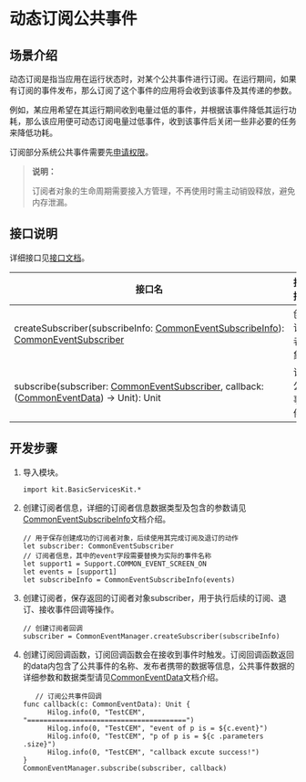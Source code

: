 # 动态订阅公共事件

## 场景介绍

动态订阅是指当应用在运行状态时，对某个公共事件进行订阅。在运行期间，如果有订阅的事件发布，那么订阅了这个事件的应用将会收到该事件及其传递的参数。

例如，某应用希望在其运行期间收到电量过低的事件，并根据该事件降低其运行功耗，那么该应用便可动态订阅电量过低事件，收到该事件后关闭一些非必要的任务来降低功耗。

订阅部分系统公共事件需要先[申请权限](../../security/AccessToken/cj-determine-application-mode.md)。

> **说明：**
>
> 订阅者对象的生命周期需要接入方管理，不再使用时需主动销毁释放，避免内存泄漏。

## 接口说明

详细接口见[接口文档](../../../../reference/source_zh_cn/BasicServicesKit/cj-apis-common_event_manager.md)。

| 接口名 | 接口描述 |
| -------- | -------- |
| createSubscriber(subscribeInfo:&nbsp;[CommonEventSubscribeInfo](../../../../reference/source_zh_cn/BasicServicesKit/cj-apis-common_event_manager.md#class-commoneventsubscribeinfo)): [CommonEventSubscriber](../../../../reference/source_zh_cn/BasicServicesKit/cj-apis-common_event_manager.md#class-commoneventsubscriber)| 创建订阅者对象。 |
| subscribe(subscriber:&nbsp;[CommonEventSubscriber](../../../../reference/source_zh_cn/BasicServicesKit/cj-apis-common_event_manager.md#class-commoneventsubscriber),&nbsp;callback: ([CommonEventData](../../../../reference/source_zh_cn/BasicServicesKit/cj-apis-common_event_manager.md#struct-commoneventdata)) -> Unit): Unit | 订阅公共事件。 |

## 开发步骤

1. 导入模块。

   <!-- compile -->

   ```cangjie
   import kit.BasicServicesKit.*
   ```

2. 创建订阅者信息，详细的订阅者信息数据类型及包含的参数请见[CommonEventSubscribeInfo](../../../../reference/source_zh_cn/BasicServicesKit/cj-apis-common_event_manager.md#class-commoneventsubscribeinfo)文档介绍。

   <!-- compile -->

   ```cangjie
   // 用于保存创建成功的订阅者对象，后续使用其完成订阅及退订的动作
   let subscriber: CommonEventSubscriber
   // 订阅者信息，其中的event字段需要替换为实际的事件名称
   let support1 = Support.COMMON_EVENT_SCREEN_ON
   let events = [support1]
   let subscribeInfo = CommonEventSubscribeInfo(events)
   ```

3. 创建订阅者，保存返回的订阅者对象subscriber，用于执行后续的订阅、退订、接收事件回调等操作。

   <!-- compile -->

   ```cangjie
   // 创建订阅者回调
   subscriber = CommonEventManager.createSubscriber(subscribeInfo)
   ```

4. 创建订阅回调函数，订阅回调函数会在接收到事件时触发。订阅回调函数返回的data内包含了公共事件的名称、发布者携带的数据等信息，公共事件数据的详细参数和数据类型请见[CommonEventData](../../../../reference/source_zh_cn/BasicServicesKit/cj-apis-common_event_manager.md#struct-commoneventdata)文档介绍。

   <!-- compile -->

   ```cangjie
      // 订阅公共事件回调
   func callback(c: CommonEventData): Unit {
         Hilog.info(0, "TestCEM", "=======================================")
         Hilog.info(0, "TestCEM", "event of p is = ${c.event}")
         Hilog.info(0, "TestCEM", "p of p is = ${c .parameters .size}")
         Hilog.info(0, "TestCEM", "callback excute success!")
   }
   CommonEventManager.subscribe(subscriber, callback)
   ```
